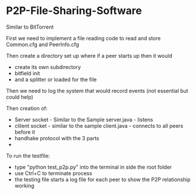 # P2P-File-Sharing-Software
Similar to BitTorrent

First we need to implement a file reading code to read and store Common.cfg and PeerInfo.cfg

Then create a directory set up where if a peer starts up then it would 
- create its own subdirectory
- bitfield init
- and a splitter or loaded for the file

Then we need to log the system that would record events (not essential but could help)

Then creation of:
- Server socket - Similar to the Sample server.java - listens
- clilent socket - similar to the sample client.java - connects to all peers before it
- handhake protocol with the 3 parts
- 

To run the testfile:
- type "python test_p2p.py" into the terminal in side the root folder
- use Ctrl+C to terminate process
- the testing file starts a log file for each peer to show the P2P relationship working